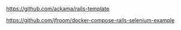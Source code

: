 https://github.com/ackama/rails-template

https://github.com/jfroom/docker-compose-rails-selenium-example